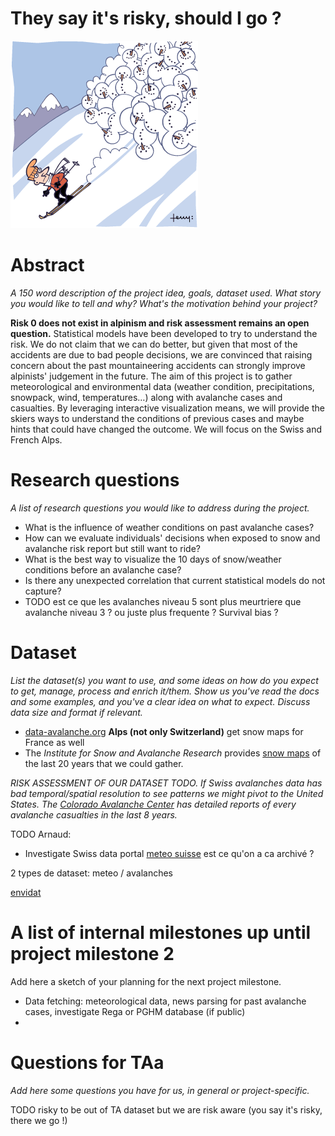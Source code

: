# They say it's risky, should I go ?

![avalanche](images/avalanche2.gif)

# Abstract
*A 150 word description of the project idea, goals, dataset used. What story you would like to tell and why? What's the motivation behind your project?*

**Risk 0 does not exist in alpinism and risk assessment remains an open question.** Statistical models have been developed to try to understand the risk. We do not claim that we can do better, but given that most of the accidents are due to bad people decisions, we are convinced that raising concern about the past mountaineering accidents can strongly improve alpinists' judgement in the future. The aim of this project is to gather meteorological and environmental data (weather condition, precipitations, snowpack, wind, temperatures…) along with avalanche cases and casualties. By leveraging interactive visualization means, we will provide the skiers ways to understand the conditions of previous cases and maybe hints that could have changed the outcome. We will focus on the Swiss and French Alps.



# Research questions
*A list of research questions you would like to address during the project.*

- What is the influence of weather conditions on past avalanche cases?
- How can we evaluate individuals' decisions when exposed to snow and avalanche risk report but still want to ride?
- What is the best way to visualize the 10 days of snow/weather conditions before an avalanche case? 
- Is there any unexpected correlation that current statistical models do not capture?
- TODO est ce que les avalanches niveau 5 sont plus meurtriere que avalanche niveau 3 ? ou juste plus frequente ? Survival bias ?

# Dataset
*List the dataset(s) you want to use, and some ideas on how do you expect to get, manage, process and enrich it/them. Show us you've read the docs and some examples, and you've a clear idea on what to expect. Discuss data size and format if relevant.*

- [data-avalanche.org](http://www.data-avalanche.org/listAvalanche/) **Alps (not only Switzerland)** get snow maps for France as well
- The *Institute for Snow and Avalanche Research* provides [snow maps](https://www.slf.ch/en/avalanche-bulletin-and-snow-situation/archive.html?tx_wslavalanches_archiv%5Bpath%5D=%2Fuser_upload%2Fimport%2Flwdarchiv%2Fpublic%2F&tx_wslavalanches_archiv%5Baction%5D=showArchiv&tx_wslavalanches_archiv%5Bcontroller%5D=Avalanche&cHash=c71751a643ec4629e21b0306033ccd59) of the last 20 years that we could gather.



*RISK ASSESSMENT OF OUR DATASET TODO. If Swiss avalanches data has bad temporal/spatial resolution to see patterns we might pivot to the United States. The [Colorado Avalanche Center](http://avalanche.state.co.us/accidents/us/) has detailed reports of every avalanche casualties in the last 8 years.*



TODO Arnaud:

- Investigate Swiss data portal [meteo suisse](http://www.meteoschweiz.admin.ch/home/wetter/messwerte/messwerte-an-stationen.html?param=temperature) est ce qu'on a ca archivé ?



2 types de dataset: meteo / avalanches

[envidat](**http://www.envidat.ch/dataset?q=snow**)

# A list of internal milestones up until project milestone 2
Add here a sketch of your planning for the next project milestone.

- Data fetching: meteorological data, news parsing for past avalanche cases, investigate Rega or PGHM database (if public)
- ​

# Questions for TAa
*Add here some questions you have for us, in general or project-specific.*

TODO risky to be out of TA dataset but we are risk aware (you say it's risky, there we go !)